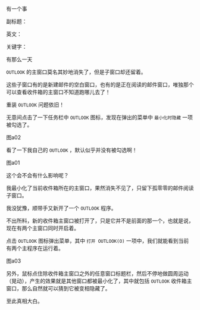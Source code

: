 有一个事

副标题：

英文：

关键字：



有那么一天





`OUTLOOK` 的主窗口莫名其妙地消失了，但是子窗口却还留着。

这些子窗口有的是新建邮件的空白窗口，也有的是正在阅读的邮件窗口，唯独那个可以查看收件箱的主窗口不知道跑哪儿去了！



重装 `OUTLOOK` 问题依旧！



无意间点击了一下任务栏中 `OUTLOOK` 图标，发现在弹出的菜单中 `最小化时隐藏` 一项被勾选了。

图a02



看了一下我自己的 `OUTLOOK` ，默认似乎并没有被勾选啊！

图a01



这个会不会有什么影响呢？



我最小化了当前收件箱所在的主窗口，果然消失不见了，只留下孤零零的邮件阅读子窗口。

我没犹豫，顺带手又新开了一个 `OUTLOOK` 程序。

不出所料，新的收件箱主窗口被打开了，只是它并不是前面的那一个，也就是说，现在有两个主窗口同时开启着。

点击 `OUTLOOK` 图标弹出菜单，其中 `打开 OUTLOOK(O)` 一项中，我们就能看到当前有两个主程序在运行着。

图a03



另外，鼠标点住除收件箱主窗口之外的任意窗口标题栏，然后不停地做圆周运动（晃动），产生的效果就是其他窗口都被最小化了，其中就包括 `OUTLOOK` 收件箱主窗口，那么自然就可以猜到它被变相隐藏了。



至此真相大白。

